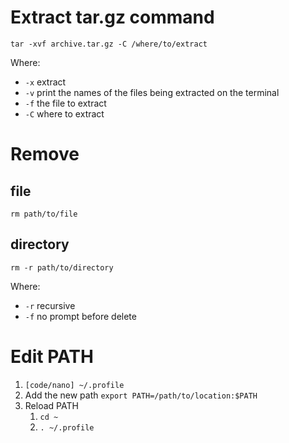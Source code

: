 # Extract tar.gz command
`tar -xvf archive.tar.gz -C /where/to/extract`

Where:
* `-x` extract
* `-v` print the names of the files being extracted on the terminal
* `-f` the file to extract
* `-C` where to extract

# Remove
## file
`rm path/to/file`
## directory
`rm -r path/to/directory`

Where:
* `-r` recursive
* `-f` no prompt before delete

# Edit PATH
1. `[code/nano] ~/.profile`
2. Add the new path `export PATH=/path/to/location:$PATH`
3. Reload PATH 
    1. `cd ~`
    2. `. ~/.profile`
